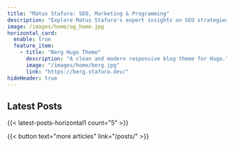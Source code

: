 ```yaml
---
title: "Matus Stafura: SEO, Marketing & Programming"
description: "Explore Matus Stafura's expert insights on SEO strategies, digital marketing trends, and programming tips. Dive into comprehensive guides and thought-provoking articles today."
image: /images/home/og_home.jpg
horizontal_card:
  enable: true
  feature_item:
    - title: "Berg Hugo Theme"
      description: "A clean and modern responsive blog theme for Hugo."
      image: "/images/home/berg.jpg"
      link: "https://berg.stafura.dev/"
hideHeader: true
---
```


## Latest Posts

{{< latest-posts-horizontal1 count="5" >}}

{{< button text="more articles" link="/posts/" >}}

